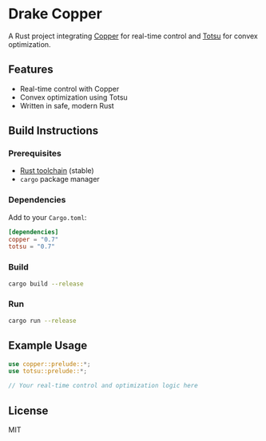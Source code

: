 # Drake Copper

A Rust project integrating [Copper](https://github.com/sonos/copper) for real-time control and [Totsu](https://github.com/convex-optimization/totsu) for convex optimization.

## Features

- Real-time control with Copper
- Convex optimization using Totsu
- Written in safe, modern Rust

## Build Instructions

### Prerequisites

- [Rust toolchain](https://rustup.rs/) (stable)
- `cargo` package manager

### Dependencies

Add to your `Cargo.toml`:

```toml
[dependencies]
copper = "0.7"
totsu = "0.7"
```

### Build

```sh
cargo build --release
```

### Run

```sh
cargo run --release
```

## Example Usage

```rust
use copper::prelude::*;
use totsu::prelude::*;

// Your real-time control and optimization logic here
```

## License

MIT